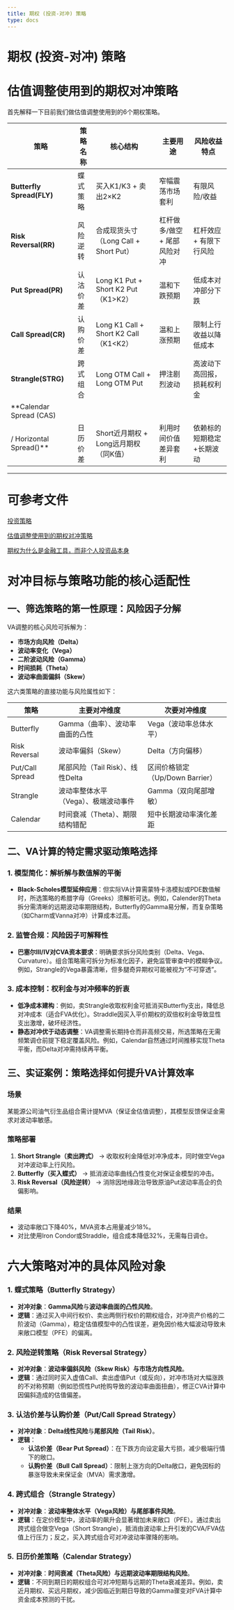 ```yaml
---
title: 期权 (投资-对冲) 策略
type: docs
---
```


# 期权 (投资-对冲) 策略

# 估值调整使用到的期权对冲策略

首先解释一下目前我们做估值调整使用到的6个期权策略。

| **策略** | **策略名称** | **核心结构** | **主要用途** | **风险收益特点** |
| --- | --- | --- | --- | --- |
| **Butterfly Spread(FLY)** | 蝶式策略 | 买入K1/K3 + 卖出2×K2 | 窄幅震荡市场套利 | 有限风险/收益 |
| **Risk Reversal(RR)** | 风险逆转 | 合成现货头寸（Long Call + Short Put） | 杠杆做多/做空 + 尾部风险对冲 | 杠杆效应 + 有限下行风险 |
| **Put Spread(PR)** | 认沽价差 | Long K1 Put + Short K2 Put（K1>K2） | 温和下跌预期 | 低成本对冲部分下跌 |
| **Call Spread(CR)** | 认购价差 | Long K1 Call + Short K2 Call（K1<K2） | 温和上涨预期 | 限制上行收益以降低成本 |
| **Strangle(STRG)** | 跨式组合 | Long OTM Call + Long OTM Put | 押注剧烈波动 | 高波动下高回报，损耗权利金 |
| **Calendar Spread (CAS)
/ Horizontal Spread()** | 日历价差 | Short近月期权 + Long远月期权（同K值） | 利用时间价值差异套利 | 依赖标的短期稳定+长期波动 |

---

# 可参考文件

[投资策略](%E6%9C%9F%E6%9D%83%20(%E6%8A%95%E8%B5%84-%E5%AF%B9%E5%86%B2)%20%E7%AD%96%E7%95%A5%201c3d848d208680b69485c6b6e0aa760f/%E6%8A%95%E8%B5%84%E7%AD%96%E7%95%A5%201c3d848d2086804f9f30eb34d122e6ed.md)

[估值调整使用到的期权对冲策略](%E6%9C%9F%E6%9D%83%20(%E6%8A%95%E8%B5%84-%E5%AF%B9%E5%86%B2)%20%E7%AD%96%E7%95%A5%201c3d848d208680b69485c6b6e0aa760f/%E4%BC%B0%E5%80%BC%E8%B0%83%E6%95%B4%E4%BD%BF%E7%94%A8%E5%88%B0%E7%9A%84%E6%9C%9F%E6%9D%83%E5%AF%B9%E5%86%B2%E7%AD%96%E7%95%A5%201c3d848d20868012bc4ccf37df536dc1.md)

[期权为什么是金融工具，而非个人投资品本身](%E6%9C%9F%E6%9D%83%20(%E6%8A%95%E8%B5%84-%E5%AF%B9%E5%86%B2)%20%E7%AD%96%E7%95%A5%201c3d848d208680b69485c6b6e0aa760f/%E6%9C%9F%E6%9D%83%E4%B8%BA%E4%BB%80%E4%B9%88%E6%98%AF%E9%87%91%E8%9E%8D%E5%B7%A5%E5%85%B7%EF%BC%8C%E8%80%8C%E9%9D%9E%E4%B8%AA%E4%BA%BA%E6%8A%95%E8%B5%84%E5%93%81%E6%9C%AC%E8%BA%AB%201c0d848d2086807e9c7dc9c52f9a6f25.md)

# **对冲目标与策略功能的核心适配性**

## **一、筛选策略的第一性原理：风险因子分解**

VA调整的核心风险可拆解为： 

- **市场方向风险（Delta）**
- **波动率变化（Vega）**
- **二阶波动风险（Gamma）**
- **时间损耗（Theta）**
- **波动率曲面偏斜（Skew）**

这六类策略的直接功能与风险属性如下：

| **策略** | **主要对冲维度** | **次要对冲维度** |
| --- | --- | --- |
| Butterfly | Gamma（曲率）、波动率曲面的凸性 | Vega（波动率总体水平） |
| Risk Reversal | 波动率偏斜（Skew） | Delta（方向偏移） |
| Put/Call Spread | 尾部风险（Tail Risk）、线性Delta | 区间价格锁定（Up/Down Barrier） |
| Strangle | 波动率整体水平（Vega）、极端波动事件 | Gamma（双向尾部增敏） |
| Calendar | 时间衰减（Theta）、期限结构错配 | 短中长期波动率演化差距 |

## **二、VA计算的特定需求驱动策略选择**

### **1. 模型简化：解析解与数值解的平衡**

- **Black-Scholes模型延伸应用**：但实际VA计算需蒙特卡洛模拟或PDE数值解时，所选策略的希腊字母（Greeks）须解析可达。例如，Calender的Theta拆分需清晰的远期波动率期限结构，Butterfly的Gamma易分解，而复杂策略（如Charm或Vanna对冲）计算成本过高。

### **2. 监管合规：风险因子可解释性**

- **巴塞尔Ⅲ/IV对CVA资本要求**：明确要求拆分风险类别（Delta、Vega、Curvature）。组合策略需可拆分为标准化因子，避免监管审查中的模糊争议。例如，Strangle的Vega暴露清晰，但多腿奇异期权可能被视为“不可穿透”。

### **3. 成本控制：权利金与对冲频率的折衷**

- **低净成本建构**：例如，卖Strangle收取权利金可抵消买Butterfly支出，降低总对冲成本（适合FVA优化）。Straddle因买入平价期权的双倍权利金导致显性支出激增，破坏经济性。
- **静态对冲优于动态调整**：VA调整需长期持仓而非高频交易，所选策略在无需频繁调仓前提下稳定覆盖风险。例如，Calendar自然通过时间推移实现Theta平衡，而Delta对冲需持续再平衡。

## **三、实证案例：策略选择如何提升VA计算效率**

### **场景**

某能源公司油气衍生品组合需计提MVA（保证金估值调整），其模型反馈保证金需求对波动率敏感。

### **策略部署**

1. **Short Strangle（卖出跨式）** → 收取权利金降低对冲净成本，同时做空Vega对冲波动率上行风险。
2. **Butterfly（买入蝶式）** → 抵消波动率曲线凸性变化对保证金模型的冲击。
3. **Risk Reversal（风险逆转）** → 消除因地缘政治导致原油Put波动率高企的负偏影响。

### **结果**

- 波动率敞口下降40%，MVA资本占用量减少18%。
- 对比使用Iron Condor或Straddle，组合成本降低32%，无需每日调仓。

# **六大策略对冲的具体风险对象**

### **1. 蝶式策略（Butterfly Strategy）**

- **对冲对象**：**Gamma风险**与**波动率曲面的凸性风险**。
- **逻辑**：通过买入中间行权价、卖出两侧行权价的期权组合，对冲资产价格的二阶波动（Gamma），稳定估值模型中的凸性误差，避免因价格大幅波动导致未来敞口模型（PFE）的偏离。

### **2. 风险逆转策略（Risk Reversal Strategy）**

- **对冲对象**：**波动率偏斜风险（Skew Risk）与市场方向性风险**。
- **逻辑**：通过同时买入虚值Call、卖出虚值Put（或反向），对冲市场对大幅涨跌的不对称预期（例如恐慌性Put抢购导致的波动率曲面扭曲），修正CVA计算中因偏斜造成的估值偏差。

### **3. 认沽价差与认购价差（Put/Call Spread Strategy）**

- **对冲对象**：**Delta线性风险**与**尾部风险（Tail Risk）**。
- **逻辑**：
    - **认沽价差（Bear Put Spread）**：在下跌方向设定最大亏损，减少极端行情下的敞口。
    - **认购价差（Bull Call Spread）**：限制上涨方向的Delta敞口，避免因标的暴涨导致未来保证金（MVA）需求激增。

### **4. 跨式组合（Strangle Strategy）**

- **对冲对象**：**波动率整体水平（Vega风险）与尾部事件风险**。
- **逻辑**：在定价模型中，波动率的飙升会显著增加未来敞口（PFE）。通过卖出跨式组合做空Vega（Short Strangle），抵消由波动率上升引发的CVA/FVA估值上行压力；反之，买入跨式组合可对冲波动率骤降的影响。

### **5. 日历价差策略（Calendar Strategy）**

- **对冲对象**：**时间衰减（Theta风险）与远期波动率期限结构风险**。
- **逻辑**：不同到期日的期权组合可对冲短期与远期的Theta衰减差异。例如，卖近月期权、买远月期权，减少因临近到期日导致的Gamma骤变对FVA计算中资金成本预测的干扰。